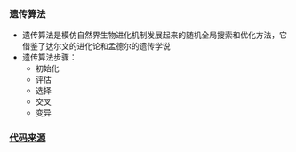 ### 遗传算法

* 遗传算法是模仿自然界生物进化机制发展起来的随机全局搜索和优化方法，它借鉴了达尔文的进化论和孟德尔的遗传学说
* 遗传算法步骤：
    * 初始化
    * 评估
    * 选择
    * 交叉
    * 变异
    
### [代码来源](https://chaolongzhang.github.io/2015/genetic-algorithm-on-tsp/ '代码来源博客，鸣谢')